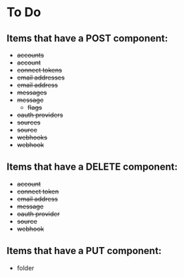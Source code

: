 # To Do

## Items that have a POST component:

* <del>accounts</del>
* <del>account</del>
* <del>connect tokens</del>
* <del>email addresses</del>
* <del>email address</del>
* <del>messages</del>
* <del>message</del>
  * <del>flags</del>
* <del>oauth providers</del>
* <del>sources</del>
* <del>source</del>
* <del>webhooks</del>
* <del>webhook</del>

## Items that have a DELETE component:

* <del>account</del>
* <del>connect token</del>
* <del>email address</del>
* <del>message</del>
* <del>oauth provider</del>
* <del>source</del>
* <del>webhook</del>

## Items that have a PUT component:

* folder
